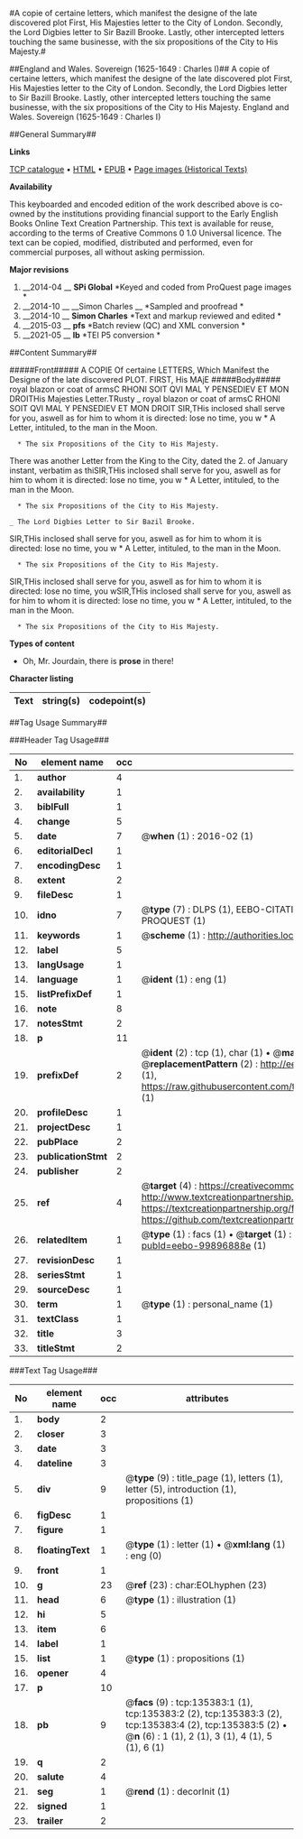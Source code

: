 #A copie of certaine letters, which manifest the designe of the late discovered plot First, His Majesties letter to the City of London. Secondly, the Lord Digbies letter to Sir Bazill Brooke. Lastly, other intercepted letters touching the same businesse, with the six propositions of the City to His Majesty.#

##England and Wales. Sovereign (1625-1649 : Charles I)##
A copie of certaine letters, which manifest the designe of the late discovered plot First, His Majesties letter to the City of London. Secondly, the Lord Digbies letter to Sir Bazill Brooke. Lastly, other intercepted letters touching the same businesse, with the six propositions of the City to His Majesty.
England and Wales. Sovereign (1625-1649 : Charles I)

##General Summary##

**Links**

[TCP catalogue](http://www.ota.ox.ac.uk/tcp/)  • 
[HTML](http://tei.it.ox.ac.uk/tcp/Texts-HTML/free/A78/A78680.html)  • 
[EPUB](http://tei.it.ox.ac.uk/tcp/Texts-EPUB/free/A78/A78680.epub) • 
[Page images (Historical Texts)](https://historicaltexts.jisc.ac.uk/eebo-99896888e)

**Availability**

This keyboarded and encoded edition of the work described above is co-owned by the
    institutions providing financial support to the Early English Books Online Text Creation
    Partnership. This text is available for reuse, according to the terms of  Creative Commons 0 1.0 Universal
    licence. The text can be copied, modified, distributed and performed, even for commercial
    purposes, all without asking permission.

**Major revisions**

1. __2014-04 __ __SPi Global__ *Keyed and coded from ProQuest page images *
1. __2014-10 __ __Simon Charles __ *Sampled and proofread *
1. __2014-10 __ __Simon Charles__ *Text and markup reviewed and edited *
1. __2015-03 __ __pfs__ *Batch review (QC) and XML conversion *
1. __2021-05 __ __lb__ *TEI P5 conversion *

##Content Summary##

#####Front#####
A COPIE Of certaine LETTERS, Which Manifest the Designe of the late discovered PLOT. FIRST, His MAjE
#####Body#####
royal blazon or coat of armsC RHONI SOIT QVI MAL Y PENSEDIEV ET MON DROITHis Majesties Letter.TRusty
    _ royal blazon or coat of armsC RHONI SOIT QVI MAL Y PENSEDIEV ET MON DROIT
SIR,THis inclosed shall serve for you, aswell as for him to whom it is directed: lose no time, you w
      * A Letter, intituled, to the man in the Moon.

      * The six Propositions of the City to His Majesty.
There was another Letter from the King to the City, dated the 2. of January instant, verbatim as thiSIR,THis inclosed shall serve for you, aswell as for him to whom it is directed: lose no time, you w
      * A Letter, intituled, to the man in the Moon.

      * The six Propositions of the City to His Majesty.

    _ The Lord Digbies Letter to Sir Bazil Brooke.
SIR,THis inclosed shall serve for you, aswell as for him to whom it is directed: lose no time, you w
      * A Letter, intituled, to the man in the Moon.

      * The six Propositions of the City to His Majesty.
SIR,THis inclosed shall serve for you, aswell as for him to whom it is directed: lose no time, you wSIR,THis inclosed shall serve for you, aswell as for him to whom it is directed: lose no time, you w
      * A Letter, intituled, to the man in the Moon.

      * The six Propositions of the City to His Majesty.

**Types of content**

  * Oh, Mr. Jourdain, there is **prose** in there!

**Character listing**


|Text|string(s)|codepoint(s)|
|---|---|---|

##Tag Usage Summary##

###Header Tag Usage###

|No|element name|occ|attributes|
|---|---|---|---|
|1.|__author__|4||
|2.|__availability__|1||
|3.|__biblFull__|1||
|4.|__change__|5||
|5.|__date__|7| @__when__ (1) : 2016-02 (1)|
|6.|__editorialDecl__|1||
|7.|__encodingDesc__|1||
|8.|__extent__|2||
|9.|__fileDesc__|1||
|10.|__idno__|7| @__type__ (7) : DLPS (1), EEBO-CITATION (1), VID (1), EEBO-PROQUEST (1), STC (2), PROQUEST (1)|
|11.|__keywords__|1| @__scheme__ (1) : http://authorities.loc.gov/ (1)|
|12.|__label__|5||
|13.|__langUsage__|1||
|14.|__language__|1| @__ident__ (1) : eng (1)|
|15.|__listPrefixDef__|1||
|16.|__note__|8||
|17.|__notesStmt__|2||
|18.|__p__|11||
|19.|__prefixDef__|2| @__ident__ (2) : tcp (1), char (1)  •  @__matchPattern__ (2) : ([0-9\-]+):([0-9IVX]+) (1), (.+) (1)  •  @__replacementPattern__ (2) : http://eebo.chadwyck.com/downloadtiff?vid=$1&page=$2 (1), https://raw.githubusercontent.com/textcreationpartnership/Texts/master/tcpchars.xml#$1 (1)|
|20.|__profileDesc__|1||
|21.|__projectDesc__|1||
|22.|__pubPlace__|2||
|23.|__publicationStmt__|2||
|24.|__publisher__|2||
|25.|__ref__|4| @__target__ (4) : https://creativecommons.org/publicdomain/zero/1.0/ (1), http://www.textcreationpartnership.org/docs/. (1), https://textcreationpartnership.org/faq/#faq05 (1), https://github.com/textcreationpartnership (1)|
|26.|__relatedItem__|1| @__type__ (1) : facs (1)  •  @__target__ (1) : https://data.historicaltexts.jisc.ac.uk/view?pubId=eebo-99896888e (1)|
|27.|__revisionDesc__|1||
|28.|__seriesStmt__|1||
|29.|__sourceDesc__|1||
|30.|__term__|1| @__type__ (1) : personal_name (1)|
|31.|__textClass__|1||
|32.|__title__|3||
|33.|__titleStmt__|2||


###Text Tag Usage###

|No|element name|occ|attributes|
|---|---|---|---|
|1.|__body__|2||
|2.|__closer__|3||
|3.|__date__|3||
|4.|__dateline__|3||
|5.|__div__|9| @__type__ (9) : title_page (1), letters (1), letter (5), introduction (1), propositions (1)|
|6.|__figDesc__|1||
|7.|__figure__|1||
|8.|__floatingText__|1| @__type__ (1) : letter (1)  •  @__xml:lang__ (1) : eng (0)|
|9.|__front__|1||
|10.|__g__|23| @__ref__ (23) : char:EOLhyphen (23)|
|11.|__head__|6| @__type__ (1) : illustration (1)|
|12.|__hi__|5||
|13.|__item__|6||
|14.|__label__|1||
|15.|__list__|1| @__type__ (1) : propositions (1)|
|16.|__opener__|4||
|17.|__p__|10||
|18.|__pb__|9| @__facs__ (9) : tcp:135383:1 (1), tcp:135383:2 (2), tcp:135383:3 (2), tcp:135383:4 (2), tcp:135383:5 (2)  •  @__n__ (6) : 1 (1), 2 (1), 3 (1), 4 (1), 5 (1), 6 (1)|
|19.|__q__|2||
|20.|__salute__|4||
|21.|__seg__|1| @__rend__ (1) : decorInit (1)|
|22.|__signed__|1||
|23.|__trailer__|2||
